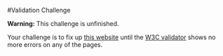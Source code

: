 #Validation Challenge

**Warning:** This challenge is unfinished.

Your challenge is to fix up [this website]() until the [W3C validator](http://validator.w3.org/) shows no more errors on any of the pages.

